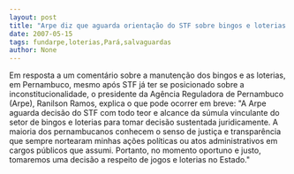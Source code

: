```yaml
---
layout: post
title: "Arpe diz que aguarda orientação do STF sobre bingos e loterias para agir"
date: 2007-05-15
tags: fundarpe,loterias,Pará,salvaguardas
author: None
---
```

Em resposta a um coment&aacute;rio sobre a manuten&ccedil;&atilde;o dos bingos e as loterias, em Pernambuco, mesmo ap&oacute;s STF j&aacute; ter se posicionado sobre a inconstitucionalidade, o presidente da Ag&ecirc;ncia Reguladora de Pernambuco (Arpe), Ranilson Ramos, explica o que pode ocorrer em breve:
&quot;A Arpe aguarda decis&atilde;o do STF com todo teor e alcance da s&uacute;mula vinculante do setor de bingos e loterias para tomar decis&atilde;o sustentada juridicamente. A maioria dos pernambucanos conhecem o senso de justi&ccedil;a e transpar&ecirc;ncia que sempre nortearam minhas a&ccedil;&otilde;es pol&iacute;ticas ou atos administrativos em cargos p&uacute;blicos que assumi. Portanto, no momento oportuno e justo, tomaremos uma decis&atilde;o a respeito de jogos e loterias no Estado.&quot;
 